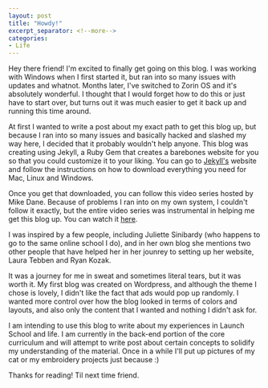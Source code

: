 ```yaml
---
layout: post
title: "Howdy!"
excerpt_separator: <!--more-->
categories: 
- Life
---
```


Hey there friend! I'm excited to finally get going on this blog. I was working with Windows when I first started it, but ran into so many issues with updates and whatnot. Months later, I've switched to Zorin OS and it's absolutely wonderful. I thought that I would forget how to do this or just have to start over, but turns out it was much easier to get it back up and running this time around. 

At first I wanted to write a post about my exact path to get this blog up, but because I ran into so many issues and basically hacked and slashed my way here, I decided that it probably wouldn't help anyone. This blog was creating using Jekyll, a Ruby Gem that creates a barebones website for you so that you could customize it to your liking. You can go to [Jekyll's](https://jekyllrb.com/) website and follow the instructions on how to download everything you need for Mac, Linux and Windows.

Once you get that downloaded, you can follow this video series hosted by Mike Dane. Because of problems I ran into on my own system, I couldn't follow it exactly, but the entire video series was instrumental in helping me get this blog up. You can watch it [here](https://www.youtube.com/playlist?list=PLLAZ4kZ9dFpOPV5C5Ay0pHaa0RJFhcmcB).

I was inspired by a few people, including Juliette Sinibardy (who happens to go to the same online school I do), and in her own blog she mentions two other people that have helped her in her jounrey to setting up her website, Laura Tebben and Ryan Kozak. 

It was a journey for me in sweat and sometimes literal tears, but it was worth it. My first blog was created on Wordpress, and although the theme I chose is lovely, I didn't like the fact that ads would pop up randomly. I wanted more control over how the blog looked in terms of colors and layouts, and also only the content that I wanted and nothing I didn't ask for. 

I am intending to use this blog to write about my experiences in Launch School and life. I am currently in the back-end portion of the core curriculum and will attempt to write post about certain concepts to solidify my understanding of the material. Once in a while I'll put up pictures of my cat or my embroidery projects just because :) 

Thanks for reading! Til next time friend.